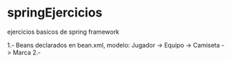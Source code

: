 # springEjercicios
ejercicios basicos de spring framework

1.- Beans declarados en bean.xml, modelo: 
      Jugador -> Equipo
              -> Camiseta -> Marca
2.- 
